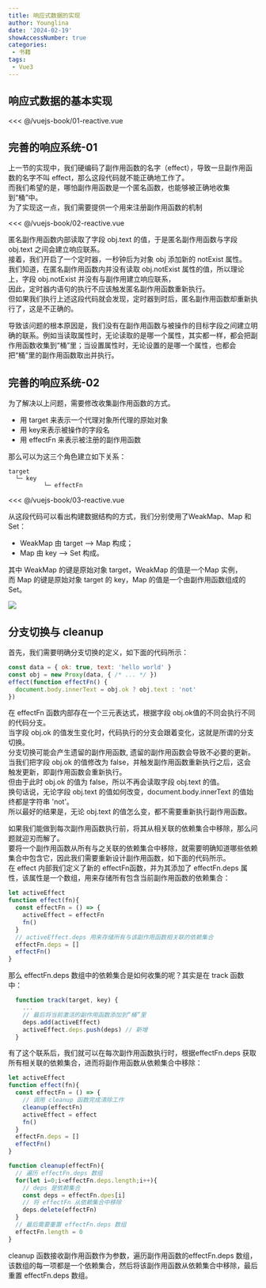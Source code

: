 ```yaml
---
title: 响应式数据的实现
author: Younglina
date: '2024-02-19'
showAccessNumber: true
categories:
 - 书籍
tags:
 - Vue3
---
```


<script setup>
  import reactive1 from './01-reactive.vue'
  import reactive2 from './02-reactive.vue'
  import reactive3 from './03-reactive.vue'
  import reactive4 from './04-reactive.vue'
</script>

## 响应式数据的基本实现

<reactive1 />
<<< @/vuejs-book/01-reactive.vue

## 完善的响应系统-01
上一节的实现中，我们硬编码了副作用函数的名字（effect），导致一旦副作用函数的名字不叫 effect，那么这段代码就不能正确地工作了。  
而我们希望的是，哪怕副作用函数是一个匿名函数，也能够被正确地收集到“桶”中。  
为了实现这一点，我们需要提供一个用来注册副作用函数的机制

<reactive2 />
<<< @/vuejs-book/02-reactive.vue

匿名副作用函数内部读取了字段 obj.text 的值，于是匿名副作用函数与字段 obj.text 之间会建立响应联系。  
接着，我们开启了一个定时器，一秒钟后为对象 obj 添加新的 notExist 属性。  
我们知道，在匿名副作用函数内并没有读取 obj.notExist 属性的值，所以理论上，字段 obj.notExist 并没有与副作用建立响应联系，  
因此，定时器内语句的执行不应该触发匿名副作用函数重新执行。  
但如果我们执行上述这段代码就会发现，定时器到时后，匿名副作用函数却重新执行了，这是不正确的。

导致该问题的根本原因是，我们没有在副作用函数与被操作的目标字段之间建立明确的联系。例如当读取属性时，无论读取的是哪一个属性，其实都一样，都会把副作用函数收集到“桶”里；当设置属性时，无论设置的是哪一个属性，也都会把“桶”里的副作用函数取出并执行。

## 完善的响应系统-02
为了解决以上问题，需要修改收集副作用函数的方式。  
- 用 target 来表示一个代理对象所代理的原始对象
- 用 key来表示被操作的字段名
- 用 effectFn 来表示被注册的副作用函数  

那么可以为这三个角色建立如下关系：
```
target
  └─ key  
          └─ effectFn
```

<reactive3 />
<<< @/vuejs-book/03-reactive.vue

从这段代码可以看出构建数据结构的方式，我们分别使用了WeakMap、Map 和 Set：  
- WeakMap 由 target --> Map 构成；  
- Map 由 key --> Set 构成。  
  
其中 WeakMap 的键是原始对象 target，WeakMap 的值是一个Map 实例，  
而 Map 的键是原始对象 target 的 key，Map 的值是一个由副作用函数组成的 Set。

<img src='/Woung/03-reactive.jpg'>

## 分支切换与 cleanup
首先，我们需要明确分支切换的定义，如下面的代码所示：
```javascript
const data = { ok: true, text: 'hello world' }
const obj = new Proxy(data, { /* ... */ })
effect(function effectFn() {
  document.body.innerText = obj.ok ? obj.text : 'not'
})
```
在 effectFn 函数内部存在一个三元表达式，根据字段 obj.ok值的不同会执行不同的代码分支。  
当字段 obj.ok 的值发生变化时，代码执行的分支会跟着变化，这就是所谓的分支切换。  
分支切换可能会产生遗留的副作用函数, 遗留的副作用函数会导致不必要的更新。  
当我们把字段 obj.ok 的值修改为 false，并触发副作用函数重新执行之后，这会触发更新，即副作用函数会重新执行。  
但由于此时 obj.ok 的值为 false，所以不再会读取字段 obj.text 的值。  
换句话说，无论字段 obj.text 的值如何改变，document.body.innerText 的值始终都是字符串 'not'。  
所以最好的结果是，无论 obj.text 的值怎么变，都不需要重新执行副作用函数。  

如果我们能做到每次副作用函数执行前，将其从相关联的依赖集合中移除，那么问题就迎刃而解了。  
要将一个副作用函数从所有与之关联的依赖集合中移除，就需要明确知道哪些依赖集合中包含它，因此我们需要重新设计副作用函数，如下面的代码所示。  
在 effect 内部我们定义了新的 effectFn函数，并为其添加了 effectFn.deps 属性，该属性是一个数组，用来存储所有包含当前副作用函数的依赖集合：
```javascript
let activeEffect
function effect(fn){
  const effectFn = () => {
    activeEffect = effectFn
    fn()
  }
  // activeEffect.deps 用来存储所有与该副作用函数相关联的依赖集合
  effectFn.deps = []
  effectFn()
}
```
那么 effectFn.deps 数组中的依赖集合是如何收集的呢？其实是在 track 函数中：
```javascript
  function track(target, key) {
    ...
    // 最后将当前激活的副作用函数添加到“桶”里
    deps.add(activeEffect)
    activeEffect.deps.push(deps) // 新增
  }
```
有了这个联系后，我们就可以在每次副作用函数执行时，根据effectFn.deps 获取所有相关联的依赖集合，进而将副作用函数从依赖集合中移除：
```javascript
let activeEffect
function effect(fn){
  const effectFn = () => {
    // 调用 cleanup 函数完成清除工作
    cleanup(effectFn)
    activeEffect = effect
    fn()
  }
  effectFn.deps = []
  effectFn()
}
```

```javascript
function cleanup(effectFn){
  // 遍历 effectFn.deps 数组
  for(let i=0;i<effectFn.deps.length;i++){
    // deps 是依赖集合
    const deps = effectFn.dpes[i]
    // 将 effectFn 从依赖集合中移除
    deps.delete(effectFn)
  }
  // 最后需要重置 effectFn.deps 数组
  effectFn.length = 0
}
```
cleanup 函数接收副作用函数作为参数，遍历副作用函数的effectFn.deps 数组，该数组的每一项都是一个依赖集合，然后将该副作用函数从依赖集合中移除，最后重置 effectFn.deps 数组。

<reactive4 />

